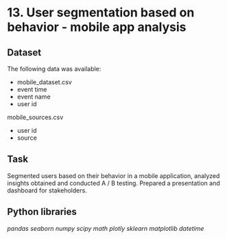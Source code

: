 # 13. User segmentation based on behavior - mobile app analysis


## Dataset

The following data was available:

* mobile_dataset.csv
* event time 
* event name  
* user id  

mobile_sources.csv
* user id  
* source  

## Task

Segmented users based on their behavior in a mobile application, analyzed insights obtained and conducted A / B testing. Prepared a presentation and dashboard for stakeholders.  

## Python libraries

*pandas* *seaborn* *numpy* *scipy* *math* *plotly* *sklearn* *matplotlib* *datetime*
